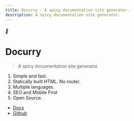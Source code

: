```yaml
---
title: Docurry - A spicy documentation site generator.
description: A spicy documentation site generator.
---
```


<!-- ![Docurry Logo](img/logo.png) -->

##### 🍛

# Docurry

> A spicy documentation site generator.

1. Simple and fast.
2. Statically built HTML. No router.
3. Multiple languages.
4. SEO and Mobile First
5. Open Source.

- [Docs](docs/)
- [Github](#)
